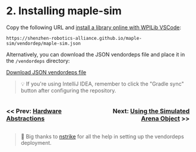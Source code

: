 # 2. Installing maple-sim

Copy the following URL and [install a library online with WPILib VSCode](https://docs.wpilib.org/en/stable/docs/software/vscode-overview/3rd-party-libraries.html#installing-libraries):

```
https://shenzhen-robotics-alliance.github.io/maple-sim/vendordep/maple-sim.json
```

Alternatively, you can download the JSON vendordeps file and place it in the `/vendordeps` directory:

[Download JSON vendordeps file](https://shenzhen-robotics-alliance.github.io/maple-sim/vendordep/maple-sim.json)


> 💡 If you're using IntelliJ IDEA, remember to click the "Gradle sync" button after configuring the repository.

<div style="display:flex">
    <h3 style="width:49%"><< Prev: <a href="https://shenzhen-robotics-alliance.github.io/maple-sim/1_HARDWARE_ABSTRACTIONS.html">Hardware Abstractions</a></h3>
    <h3 style="width:49%" align="right">Next: <a href="https://shenzhen-robotics-alliance.github.io/maple-sim/3_USING_THE_SIMULATED_ARENA.html">Using the Simulated Arena Object</a> >></h3>
</div>

> 🙏 Big thanks to [nstrike](https://www.chiefdelphi.com/u/nstrike/summary) for all the help in setting up the vendordeps deployment. 
